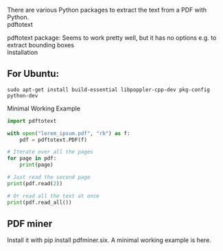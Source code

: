 There are various Python packages to extract the text from a PDF with Python.  
pdftotext  

pdftotext package: Seems to work pretty well, but it has no options e.g. to extract bounding boxes  
Installation  

## For Ubuntu:  
```sudo apt-get install build-essential libpoppler-cpp-dev pkg-config python-dev```

Minimal Working Example
```python
import pdftotext

with open("lorem_ipsum.pdf", "rb") as f:
    pdf = pdftotext.PDF(f)

# Iterate over all the pages
for page in pdf:
    print(page)

# Just read the second page
print(pdf.read(2))

# Or read all the text at once
print(pdf.read_all())
```

## PDF miner  
Install it with pip install pdfminer.six. A minimal working example is here.

